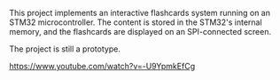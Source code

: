 This project implements an interactive flashcards system running on an STM32 microcontroller.
The content is stored in the STM32's internal memory, and the flashcards are displayed on an SPI-connected screen.

The project is still a prototype.

https://www.youtube.com/watch?v=-U9YpmkEfCg

